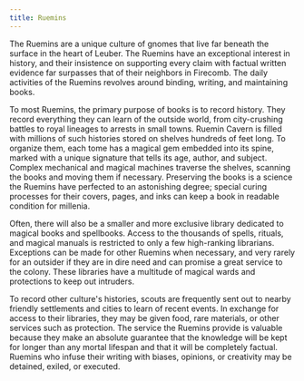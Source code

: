 ```yaml
---
title: Ruemins
---
```


The Ruemins are a unique culture of gnomes that live far beneath the surface in the heart of Leuber. The Ruemins have an exceptional interest in history, and their insistence on supporting every claim with factual written evidence far surpasses that of their neighbors in Firecomb. The daily activities of the Ruemins revolves around binding, writing, and maintaining books.

To most Ruemins, the primary purpose of books is to record history. They record everything they can learn of the outside world, from city-crushing battles to royal lineages to arrests in small towns. Ruemin Cavern is filled with millions of such histories stored on shelves hundreds of feet long. To organize them, each tome has a magical gem embedded into its spine, marked with a unique signature that tells its age, author, and subject. Complex mechanical and magical machines traverse the shelves, scanning the books and moving them if necessary. Preserving the books is a science the Ruemins have perfected to an astonishing degree; special curing processes for their covers, pages, and inks can keep a book in readable condition for millenia.

Often, there will also be a smaller and more exclusive library dedicated to magical books and spellbooks. Access to the thousands of spells, rituals, and magical manuals is restricted to only a few high-ranking librarians. Exceptions can be made for other Ruemins when necessary, and very rarely for an outsider if they are in dire need and can promise a great service to the colony. These libraries have a multitude of magical wards and protections to keep out intruders.

To record other culture's histories, scouts are frequently sent out to nearby friendly settlements and cities to learn of recent events. In exchange for access to their libraries, they may be given food, rare materials, or other services such as protection. The service the Ruemins provide is valuable because they make an absolute guarantee that the knowledge will be kept for longer than any mortal lifespan and that it will be completely factual. Ruemins who infuse their writing with biases, opinions, or creativity may be detained, exiled, or executed.

